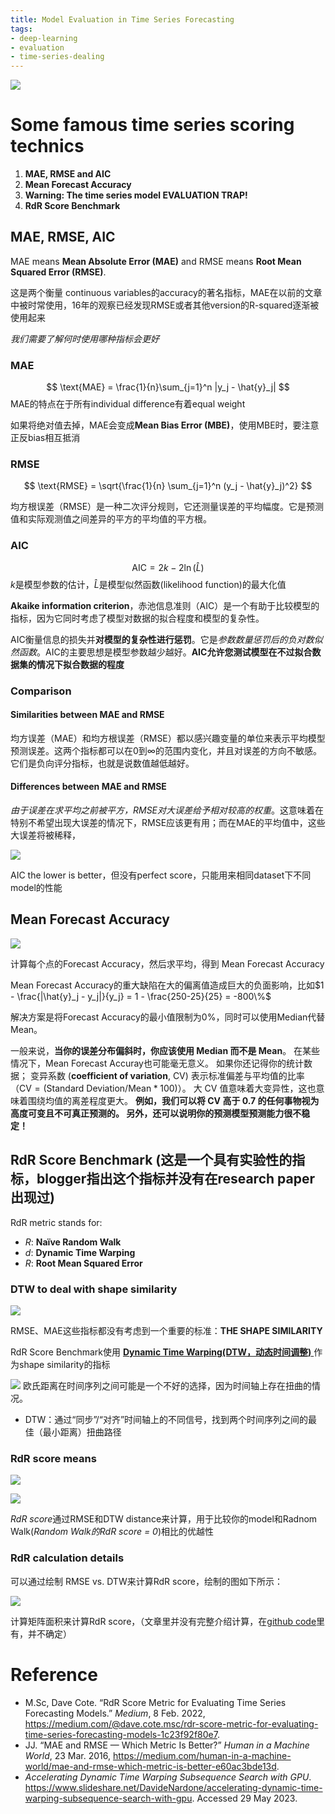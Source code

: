 ```yaml
---
title: Model Evaluation in Time Series Forecasting
tags:
- deep-learning
- evaluation
- time-series-dealing
---
```


![](Deep_Learning_And_Machine_Learning/Evaluation/attachments/Pasted%20image%2020230526162839.png)

# Some famous time series scoring technics

1.  **MAE, RMSE and AIC**
2.  **Mean Forecast Accuracy**
3.  **Warning: The time series model EVALUATION TRAP!**
4.  **RdR Score Benchmark**

## MAE, RMSE, AIC

MAE means **Mean Absolute Error (MAE)** and RMSE means **Root Mean Squared Error (RMSE)**.

这是两个衡量 continuous variables的accuracy的著名指标，MAE在以前的文章中被时常使用，16年的观察已经发现RMSE或者其他version的R-squared逐渐被使用起来

*我们需要了解何时使用哪种指标会更好*

### MAE

$$
\text{MAE} = \frac{1}{n}\sum_{j=1}^n |y_j - \hat{y}_j|
$$
MAE的特点在于所有individual difference有着equal weight

如果将绝对值去掉，MAE会变成**Mean Bias Error (MBE)**，使用MBE时，要注意正反bias相互抵消

### RMSE

$$
\text{RMSE} = \sqrt{\frac{1}{n} \sum_{j=1}^n (y_j - \hat{y}_j)^2}
$$

均方根误差（RMSE）是一种二次评分规则，它还测量误差的平均幅度。它是预测值和实际观测值之间差异的平方的平均值的平方根。

### AIC

$$
\text{AIC} = 2k - 2\ln{(\hat{L})}
$$
$k$是模型参数的估计，$\hat{L}$是模型似然函数(likelihood function)的最大化值

**Akaike information criterion**，赤池信息准则（AIC）是一个有助于比较模型的指标，因为它同时考虑了模型对数据的拟合程度和模型的复杂性。
  
AIC衡量信息的损失并**对模型的复杂性进行惩罚**。它是*参数数量惩罚后的负对数似然函数*。AIC的主要思想是模型参数越少越好。**AIC允许您测试模型在不过拟合数据集的情况下拟合数据的程度**

### Comparison

#### Similarities between MAE and RMSE

均方误差（MAE）和均方根误差（RMSE）都以感兴趣变量的单位来表示平均模型预测误差。这两个指标都可以在0到∞的范围内变化，并且对误差的方向不敏感。它们是负向评分指标，也就是说数值越低越好。

#### Differences between MAE and RMSE

*由于误差在求平均之前被平方，RMSE对大误差给予相对较高的权重*。这意味着在特别不希望出现大误差的情况下，RMSE应该更有用；而在MAE的平均值中，这些大误差将被稀释，

![](Deep_Learning_And_Machine_Learning/Evaluation/attachments/Pasted%20image%2020230526161422.png)

AIC the lower is better，但没有perfect score，只能用来相同dataset下不同model的性能

## Mean Forecast Accuracy

![](Deep_Learning_And_Machine_Learning/Evaluation/attachments/Pasted%20image%2020230526162035.png)

计算每个点的Forecast Accuracy，然后求平均，得到 Mean Forecast Accuracy

Mean Forecast Accuracy的重大缺陷在大的偏离值造成巨大的负面影响，比如$1 - \frac{|\hat{y}_j - y_j|}{y_j} = 1 - \frac{250-25}{25} = -800\%$

解决方案是将Forecast Accuracy的最小值限制为0%，同时可以使用Median代替Mean。

一般来说，**当你的误差分布偏斜时，你应该使用 Median 而不是 Mean**。 在某些情况下，Mean Forecast Accuray也可能毫无意义。 如果你还记得你的统计数据； 变异系数 (**coefficient of variation**, CV) 表示标准偏差与平均值的比率（$\text{CV} = (\text{Standard Deviation}/\text{Mean} * 100)$）。 大 CV 值意味着大变异性，这也意味着围绕均值的离差程度更大。 **例如，我们可以将 CV 高于 0.7 的任何事物视为高度可变且不可真正预测的。 另外，还可以说明你的预测模型预测能力很不稳定！** 

## RdR Score Benchmark (这是一个具有实验性的指标，blogger指出这个指标并没有在research paper出现过)

RdR metric stands for:
* *R*: **Naïve Random Walk**
* *d*: **Dynamic Time Warping**
* *R*: **Root Mean Squared Error**

### DTW to deal with shape similarity

![](Deep_Learning_And_Machine_Learning/Evaluation/attachments/Pasted%20image%2020230526163614.png)

RMSE、MAE这些指标都没有考虑到一个重要的标准：**THE SHAPE SIMILARITY**

RdR Score Benchmark使用 [**Dynamic Time Warping(DTW，动态时间调整)** ](Deep_Learning_And_Machine_Learning/Trick/DTW.md)作为shape similarity的指标

![](Deep_Learning_And_Machine_Learning/Evaluation/attachments/Pasted%20image%2020230526164106.png)
欧氏距离在时间序列之间可能是一个不好的选择，因为时间轴上存在扭曲的情况。

* DTW：通过“同步”/“对齐”时间轴上的不同信号，找到两个时间序列之间的最佳（最小距离）扭曲路径

### RdR score means

![](Deep_Learning_And_Machine_Learning/Evaluation/attachments/Pasted%20image%2020230529130501.png)

![](Deep_Learning_And_Machine_Learning/Evaluation/attachments/Pasted%20image%2020230529130509.png)

*RdR score*通过RMSE和DTW distance来计算，用于比较你的model和Radnom Walk(*Random Walk的RdR score = 0*)相比的优越性

### RdR calculation details

可以通过绘制 RMSE vs. DTW来计算RdR score，绘制的图如下所示：

![](Deep_Learning_And_Machine_Learning/Evaluation/attachments/Pasted%20image%2020230529130856.png)


计算矩阵面积来计算RdR score，（文章里并没有完整介绍计算，在[github code](https://github.com/CoteDave/blog/tree/master/RdR%20score)里有，并不确定）

# Reference

* M.Sc, Dave Cote. “RdR Score Metric for Evaluating Time Series Forecasting Models.” _Medium_, 8 Feb. 2022, https://medium.com/@dave.cote.msc/rdr-score-metric-for-evaluating-time-series-forecasting-models-1c23f92f80e7.
* JJ. “MAE and RMSE — Which Metric Is Better?” _Human in a Machine World_, 23 Mar. 2016, https://medium.com/human-in-a-machine-world/mae-and-rmse-which-metric-is-better-e60ac3bde13d.
* _Accelerating Dynamic Time Warping Subsequence Search with GPU_. https://www.slideshare.net/DavideNardone/accelerating-dynamic-time-warping-subsequence-search-with-gpu. Accessed 29 May 2023.